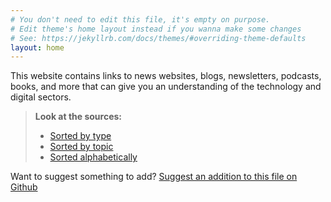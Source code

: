 ```yaml
---
# You don't need to edit this file, it's empty on purpose.
# Edit theme's home layout instead if you wanna make some changes
# See: https://jekyllrb.com/docs/themes/#overriding-theme-defaults
layout: home
---
```


This website contains links to news websites, blogs, newsletters, podcasts, books, and more that can give you an understanding of the technology and digital sectors. 

> **Look at the sources:**
> 
> - [Sorted by type](/sort/type)
> - [Sorted by topic](/sort/topic)
> - [Sorted alphabetically](/sort/a-to-z)

Want to suggest something to add? [Suggest an addition to this file on Github]()